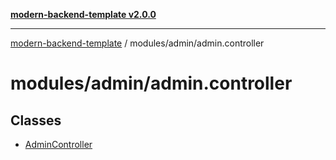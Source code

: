 [**modern-backend-template v2.0.0**](../../../README.md)

***

[modern-backend-template](../../../modules.md) / modules/admin/admin.controller

# modules/admin/admin.controller

## Classes

- [AdminController](classes/AdminController.md)
